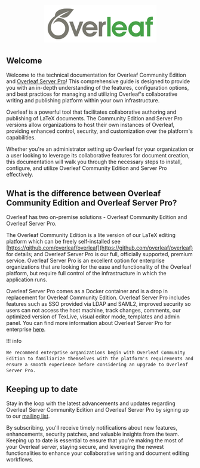 <h1 align="center">
  <a href="https://www.overleaf.com"><img src="assets/logo.png" alt="Overleaf" width="300"></a>
</h1>

## Welcome

Welcome to the technical documentation for Overleaf Community Edition and [Overleaf Server Pro](https://www.overleaf.com/for/enterprises)! This comprehensive guide is designed to provide you with an in-depth understanding of the features, configuration options, and best practices for managing and utilizing Overleaf's collaborative writing and publishing platform within your own infrastructure.

Overleaf is a powerful tool that facilitates collaborative authoring and publishing of LaTeX documents. The Community Edition and Server Pro versions allow organizations to host their own instances of Overleaf, providing enhanced control, security, and customization over the platform's capabilities.

Whether you're an administrator setting up Overleaf for your organization or a user looking to leverage its collaborative features for document creation, this documentation will walk you through the necessary steps to install, configure, and utilize Overleaf Community Edition and Server Pro effectively.

## What is the difference between Overleaf Community Edition and Overleaf Server Pro?

Overleaf has two on-premise solutions - Overleaf Community Edition and Overleaf Server Pro.

The Overleaf Community Edition is a lite version of our LaTeX editing platform which can be freely self-installed see [https://github.com/overleaf/overleaf](https://github.com/overleaf/overleaf) for details; and Overleaf Server Pro is our full, officially supported, premium service. Overleaf Server Pro is an excellent option for enterprise organizations that are looking for the ease and functionality of the Overleaf platform, but require full control of the infrastructure in which the application runs.

Overleaf Server Pro comes as a Docker container and is a drop in replacement for Overleaf Community Edition. Overleaf Server Pro includes features such as SSO provided via LDAP and SAML2, improved security so users can not access the host machine, track changes, comments, our optimized version of TexLive, visual editor mode, templates and admin panel. You can find more information about Overleaf Server Pro for enterprise [here](https://www.overleaf.com/for/enterprises).

!!! info

    We recommend enterprise organizations begin with Overleaf Community Edition to familiarize themselves with the platform's requirements and ensure a smooth experience before considering an upgrade to Overleaf Server Pro.

## Keeping up to date

Stay in the loop with the latest advancements and updates regarding Overleaf Server Community Edition and Overleaf Server Pro by signing up to our [mailing list](https://mailchi.mp/overleaf.com/community-edition-and-server-pro). 

By subscribing, you'll receive timely notifications about new features, enhancements, security patches, and valuable insights from the team. Keeping up to date is essential to ensure that you're making the most of your Overleaf server, staying secure, and leveraging the newest functionalities to enhance your collaborative writing and document editing workflows. 